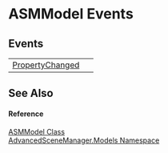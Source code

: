 # ASMModel Events




## Events
<table>
<tr>
<td><a href="E_AdvancedSceneManager_Models_ASMModel_PropertyChanged.md">PropertyChanged</a></td>
<td> </td></tr>
</table>

## See Also


#### Reference
<a href="T_AdvancedSceneManager_Models_ASMModel.md">ASMModel Class</a>  
<a href="N_AdvancedSceneManager_Models.md">AdvancedSceneManager.Models Namespace</a>  
